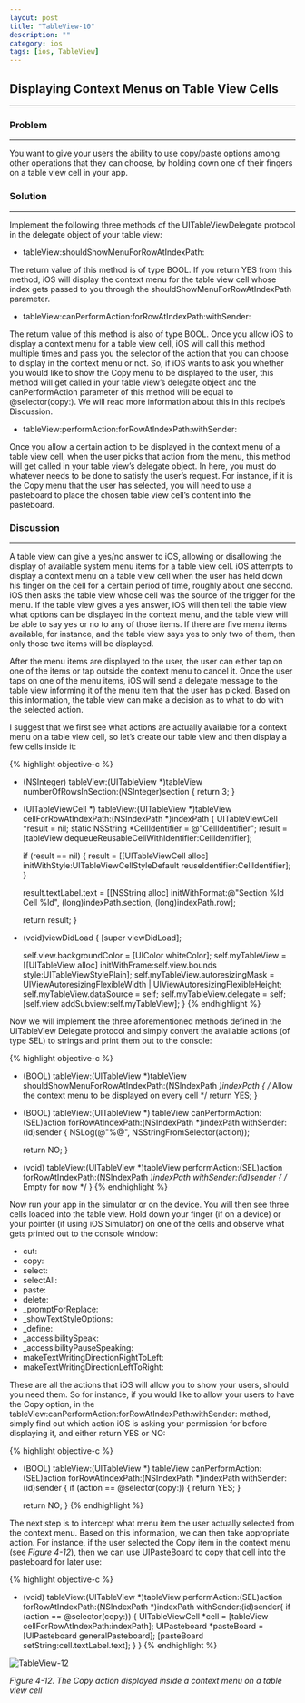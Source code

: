 ```yaml
---
layout: post
title: "TableView-10"
description: ""
category: ios
tags: [ios, TableView]
---
```



## Displaying Context Menus on Table View Cells
---

### Problem
---

You want to give your users the ability to use copy/paste options among other operations that they can choose, by holding down one of their fingers on a table view cell in your app.

### Solution
---

Implement the following three methods of the UITableViewDelegate protocol in the delegate object of your table view:

* tableView:shouldShowMenuForRowAtIndexPath:

The return value of this method is of type BOOL. If you return YES from this method, iOS will display the context menu for the table view cell whose index gets passed to you through the shouldShowMenuForRowAtIndexPath parameter.

* tableView:canPerformAction:forRowAtIndexPath:withSender:

The return value of this method is also of type BOOL. Once you allow iOS to display a context menu for a table view cell, iOS will call this method multiple times and pass you the selector of the action that you can choose to display in the context menu or not. So, if iOS wants to ask you whether you would like to show the Copy menu to be displayed to the user, this method will get called in your table view’s delegate object and the canPerformAction parameter of this method will be equal to @selector(copy:). We will read more information about this in this recipe’s Discussion.

* tableView:performAction:forRowAtIndexPath:withSender:

Once you allow a certain action to be displayed in the context menu of a table view cell, when the user picks that action from the menu, this method will get called in your table view’s delegate object. In here, you must do whatever needs to be done to satisfy the user’s request. For instance, if it is the Copy menu that the user has selected, you will need to use a pasteboard to place the chosen table view cell’s content into the pasteboard.

### Discussion
---

A table view can give a yes/no answer to iOS, allowing or disallowing the display of available system menu items for a table view cell. iOS attempts to display a context menu on a table view cell when the user has held down his finger on the cell for a certain period of time, roughly about one second. iOS then asks the table view whose cell was the source of the trigger for the menu. If the table view gives a yes answer, iOS will then tell the table view what options can be displayed in the context menu, and the table view will be able to say yes or no to any of those items. If there are five menu items available, for instance, and the table view says yes to only two of them, then only those two items will be displayed.

After the menu items are displayed to the user, the user can either tap on one of the items or tap outside the context menu to cancel it. Once the user taps on one of the menu items, iOS will send a delegate message to the table view informing it of the menu item that the user has picked. Based on this information, the table view can make a decision as to what to do with the selected action.

I suggest that we first see what actions are actually available for a context menu on a table view cell, so let’s create our table view and then display a few cells inside it:

{% highlight objective-c %}
- (NSInteger) tableView:(UITableView *)tableView numberOfRowsInSection:(NSInteger)section {
	return 3;
}

- (UITableViewCell *) tableView:(UITableView *)tableView cellForRowAtIndexPath:(NSIndexPath *)indexPath {
	UITableViewCell *result = nil;
	static NSString *CellIdentifier = @"CellIdentifier";
	result = [tableView dequeueReusableCellWithIdentifier:CellIdentifier];

	if (result == nil) {
		result = [[UITableViewCell alloc] initWithStyle:UITableViewCellStyleDefault reuseIdentifier:CellIdentifier];
	}

	result.textLabel.text = [[NSString alloc]
	initWithFormat:@"Section %ld Cell %ld",
		(long)indexPath.section,
		(long)indexPath.row];

	return result;
}

- (void)viewDidLoad {
	[super viewDidLoad];

	self.view.backgroundColor = [UIColor whiteColor];
	self.myTableView = [[UITableView alloc]
	initWithFrame:self.view.bounds
	style:UITableViewStylePlain];
	self.myTableView.autoresizingMask = UIViewAutoresizingFlexibleWidth |
	UIViewAutoresizingFlexibleHeight;
	self.myTableView.dataSource = self;
	self.myTableView.delegate = self;
	[self.view addSubview:self.myTableView];
}
{% endhighlight %}

Now we will implement the three aforementioned methods defined in the UITableView Delegate protocol and simply convert the available actions (of type SEL) to strings and print them out to the console:

{% highlight objective-c %}
- (BOOL) tableView:(UITableView *)tableView shouldShowMenuForRowAtIndexPath:(NSIndexPath *)indexPath {
	/* Allow the context menu to be displayed on every cell */
	return YES;
}

- (BOOL) tableView:(UITableView *) tableView canPerformAction:(SEL)action forRowAtIndexPath:(NSIndexPath *)indexPath withSender:(id)sender {
	NSLog(@"%@", NSStringFromSelector(action));

	return NO;
}

- (void) tableView:(UITableView *)tableView performAction:(SEL)action forRowAtIndexPath:(NSIndexPath *)indexPath withSender:(id)sender {
	/* Empty for now */
}
{% endhighlight %}


Now run your app in the simulator or on the device. You will then see three cells loaded into the table view. Hold down your finger (if on a device) or your pointer (if using iOS Simulator) on one of the cells and observe what gets printed out to the console window:

* cut:
* copy:
* select:
* selectAll:
* paste:
* delete:
* _promptForReplace:
* _showTextStyleOptions:
* _define:
* _accessibilitySpeak:
* _accessibilityPauseSpeaking:
* makeTextWritingDirectionRightToLeft:
* makeTextWritingDirectionLeftToRight:

These are all the actions that iOS will allow you to show your users, should you need them. So for instance, if you would like to allow your users to have the Copy option, in the tableView:canPerformAction:forRowAtIndexPath:withSender: method, simply find out which action iOS is asking your permission for before displaying it, and either return YES or NO:

{% highlight objective-c %}
- (BOOL) tableView:(UITableView *) tableView canPerformAction:(SEL)action forRowAtIndexPath:(NSIndexPath *)indexPath withSender:(id)sender {
	if (action == @selector(copy:)) {
		return YES;
	}

	return NO;
}
{% endhighlight %}

The next step is to intercept what menu item the user actually selected from the context menu. Based on this information, we can then take appropriate action. For instance, if the user selected the Copy item in the context menu (see *Figure 4-12*), then we can use UIPasteBoard to copy that cell into the pasteboard for later use:

{% highlight objective-c %}

- (void) tableView:(UITableView *)tableView performAction:(SEL)action
forRowAtIndexPath:(NSIndexPath *)indexPath withSender:(id)sender{
	if (action == @selector(copy:)) {
		UITableViewCell *cell = [tableView cellForRowAtIndexPath:indexPath];
		UIPasteboard *pasteBoard = [UIPasteboard generalPasteboard];
		[pasteBoard setString:cell.textLabel.text];
	}
}
{% endhighlight %}

![TableView-12](/assets/img/ios/TableView-12.png)

*Figure 4-12. The Copy action displayed inside a context menu on a table view cell*
